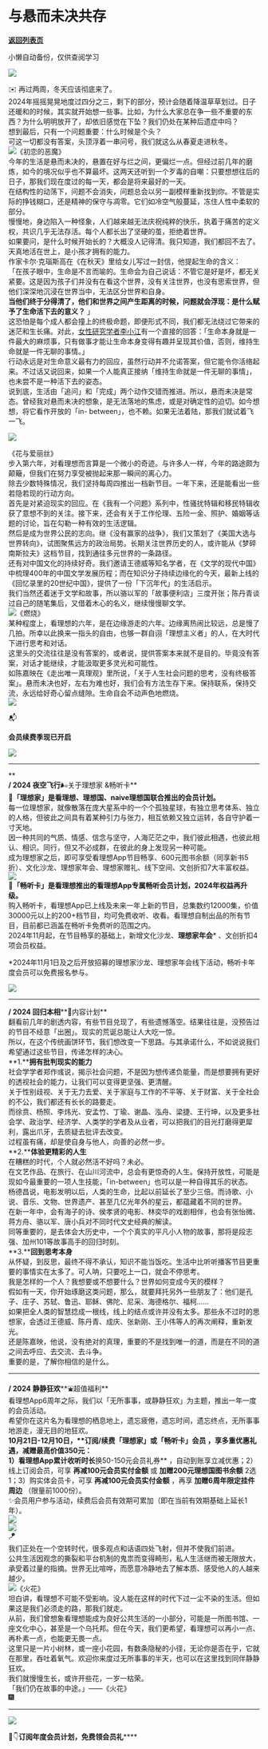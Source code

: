 # 与悬而未决共存

[**返回列表页**](/gzh/看理想)

小懒自动备份，仅供查阅学习

![](https://mmbiz.qpic.cn/mmbiz_png/aP7vrTpXJxRA0ViaNRqia18YGj5LgX4VSibTFXfBlkXZakYUA8yBkEQYYmpmDmxH0IZyeY4oUcOiabiaj1PywxF6StQ/640?wx_fmt=png)

  
✉️ 再过两周，冬天应该彻底来了。  
2024年摇摇晃晃地度过四分之三，剩下的部分，预计会随着降温草草划过。日子还暖和的时候，其实就开始想一些事。比如，为什么大家总在争一些不重要的东西？为什么明明放开了，却依旧感觉在下坠？我们仍处在某种后遗症中吗？  
想到最后，只有一个问题重要：什么时候是个头？  
可这一切都没有答案，头顶浮着一串问号，我们就这么从春夏走进秋冬。  
![](https://mmbiz.qpic.cn/mmbiz_png/aP7vrTpXJxQh12bbBCn0Vnj6CfAKBuTwavHUaa2oicZur75ODp4NLmuOl4QmvwrD8ERnkyob8qTa0dD42zWlzeQ/640?wx_fmt=png&from;=appmsg)《初恋的恶魔》  
今年的生活是悬而未决的，悬置在好与烂之间，更偏烂一点。但经过前几年的磨炼，如今的境况似乎也不算最坏。这两天还听到一个歹毒的自嘲：只要想想往后的日子，那我们现在度过的每一天，都会是将来最好的一天。  
在结构性的动荡下，问题不会消失，问题总会以另一副模样重新找到你。不管是实际的挣钱糊口，还是精神的保守与凋零。它们如冷空气般蔓延，冻住人性中柔软的部分。  
慢慢地，身边陷入一种怪象，人们越来越无法庆祝纯粹的快乐，执着于痛苦的定义权，共识几乎无法存活。每个人都长出了坚硬的茧，拒绝着世界。  
如果要问，是什么时候开始长的？大概没人记得清。我只知道，我们都回不去了。天真地活在世上，是小孩才拥有的能力。  
作家卡尔·克瑙斯高在《在秋天》里给女儿写过一封信，他提起生命的含义：  
「在孩子眼中，生命是不言而喻的。生命会为自己说话：不管它是好是坏，都无关紧要。这是因为孩子们并没有在看这个世界，没有关注世界，也没有思索世界，但他们深深地沉浸在世界当中，无法区分世界和自身。  
**当他们终于分得清了，他们和世界之间产生距离的时候，问题就会浮现：是什么赋予了生命活下去的意义？** 」  
这恐怕是每个成人都会撞上的终极命题，即便形式不同，我们都无法绕过它带来的迷茫和生长痛。对此，[女性研究学者李小江](https://mp.weixin.qq.com/s?__biz=MzU2MDEwMTIwMg==&mid=2247645669&idx=1&sn=a47d391a1f169f4162ea518a4b3718df&scene=21#wechat_redirect)有一个直接的回答：「生命本身就是一件最大的麻烦事，只有做事才能让生命本身变得有趣并呈现其价值，否则，维持生命就是一件无聊的事情。」  
行动永远是对生命意义最有力的回应，虽然行动并不允诺答案，但它能令你活络起来。不过话又说回来，如果一个人能真正接纳「维持生命就是一件无聊的事情」，也未尝不是一种活下去的姿态。  
说到底，生活由「追问」和「完成」两个动作交错而推进。所以，悬而未决是常态。曾经我对悬而未决的想象，是无法落地的焦虑，或是对确定性的迫切。如今想想，将它看作开放的「in-
between」，也不赖。如果无法着陆，那我们就试着飞一飞。  

![](https://mmbiz.qpic.cn/mmbiz_jpg/aP7vrTpXJxQh12bbBCn0Vnj6CfAKBuTwebvFicwowm0fT4Or1SX3ibqV3CUSo7RhTbI0hibJgbVgyRhljOwbibnA9w/640?wx_fmt=jpeg)

《花与爱丽丝》  
步入第六年，对看理想而言算是一个微小的奇迹。与许多人一样，今年的路途颇为颠簸，但我们在努力享受被抛起来那一瞬间的离心力。  
除去少数特殊情况，我们坚持每周四推出一档新节目。一年下来，还是能看出一些若隐若现的行动方向。  
首先是对紧迫现实的回应。在《我有一个问题》系列中，性骚扰特辑和移民特辑收获了意想不到的关注。接下来，还会有关于工作伦理、五险一金、照护、婚姻等话题的讨论，旨在勾勒一种有效的生活逻辑。  
然后是成为世界公民的志向。继《没有赢家的战争》，我们又策划了《美国大选与世界转向》，试图聚焦远方的政治局势。长期关注世界历史的人，或许能从《梦碎南斯拉夫》这档节目，找到通往多元世界的一条路径。  
还有对中国文化的持续好奇。我们邀请王德威等知名学者，在《文学的现代中国》中梳理400年的中国文学发展历程；而在知识分子持续边缘化的今天，最新上线的《回忆录里的20世纪中国》，提供了一份「下沉年代」的生活启示。  
我们当然还着迷于文学和故事，所以骆以军的「故事便利店」三度开张；陈丹青谈过自己的随笔集后，又借着木心的名义，继续慢慢聊文学。  
![](https://mmbiz.qpic.cn/mmbiz_jpg/aP7vrTpXJxQh12bbBCn0Vnj6CfAKBuTwzicMElreOm71s6pdib3woGw424ichLGAvr91ztDTHzLO42wWKVGS8IlLA/640?wx_fmt=jpeg)《燃烧》  
某种程度上，看理想的六年，是在边缘游走的六年。边缘离热闹比较远，总是慢了几拍。所幸以此换来一指头的自由，也够一群自诩「理想主义者」的人，在大时代下进行思考和对话。  
这里头的交流往往是没有答案的，或者说，提供答案本来就不是目的。毕竟没有答案，对话才能继续，才能汲取更多灵光和可能性。  
如陈嘉映在《走出唯一真理观》里所说，「关于人生社会问题的思考，没有终极答案」。悬而未决也好，左右为难也好，我们会有方法生存下来。保持联系，保持交流，永远给好奇心留点缝隙。生命自会不动声色地燃烧。  
![](https://mmbiz.qpic.cn/mmbiz_png/aP7vrTpXJxRA0ViaNRqia18YGj5LgX4VSibyicaNpfZMjSJFGHr85glQV0UvxPDGJ30TMHYUPnUHgbYyqpCwF83EGw/640?wx_fmt=png)  

📬

**会员续费季现已开启**

![](https://mmbiz.qpic.cn/mmbiz_jpg/aP7vrTpXJxQh12bbBCn0Vnj6CfAKBuTwnR5uwmpW5ibhI2xznYnQng6QT5ZBOLZ4t4lIBN6yTgmUr3jeXftcBpA/640?wx_fmt=jpeg&from;=appmsg)  

* * *

**  
****/ 2024 夜空飞行****🌬关于理想家 &畅听卡**  
🌟**「理想家」是看理想、理想国、naive理想国联合推出的会员计划。**  
每一位理想家，就像散落在庞大星系中的一个个孤独星球，有独立思考体系、独立的人格，但彼此之间具有着某种引力与张力，相互依赖又独立运转，各自守护着一寸天地。  
因一种共同的气质、情感、信念与坚守，人海茫茫之中，我们彼此相遇，也彼此相认、相识。同行，但又不必成群，在彼此的身上发现另一种可能。  
成为理想家之后，即可享受看理想App节目畅享、600元图书余额（同享新书5折）、文化沙龙、理想家年会、理想家赠礼、线下空间、文创折扣7大丰富权益。  
![](https://mmbiz.qpic.cn/mmbiz_jpg/aP7vrTpXJxQh12bbBCn0Vnj6CfAKBuTwqrkVYknzDuh1zmYwRu51TYTlw18VXJYX4MhEmzQpU87GTibLX1UolKw/640?wx_fmt=jpeg&from;=appmsg)  
💎**「畅听卡」是看理想推出的看理想App专属畅听会员计划，2024年权益再升级。**  
购入畅听卡，看理想App已上线及未来一年上新的节目，总集数约12000集，价值30000元以上的200+档节目，均可免费收听、收看。看理想自制出品的所有节目，目前都已涵盖在畅听卡免费听的范围之内。  
2024年11月起，在节目畅享的基础上，新增文化沙龙、**理想家年会*** 、文创折扣4项会员权益。  

*2024年11月1日及之后开放招募的理想家沙龙、理想家年会线下活动，畅听卡年度会员可以免费报名参与。

  
![](https://mmbiz.qpic.cn/mmbiz_png/aP7vrTpXJxQh12bbBCn0Vnj6CfAKBuTwNseXIGImjY2Pv4xGUIxJ2vCwdFHlPnAuzsJcLwvY6ge4pdPf5KQ7mQ/640?wx_fmt=png&from;=appmsg)  

* * *

  
**/ 2024 回归本相****🧳内容计划**  
翻看前几年的剧透内容，有些节目兑现了，有些遗憾落空。结果往往是，没预告过的节目不经意「出圈」。现实的荒诞总能让人大吃一惊。  
所以，在这个传统画饼环节，我们想改变一下思路。与其承诺什么，不如说说我们希望通过这些节目，传递怎样的决心。  
**1.****拥有批判现实的能力**  
社会学学者郑作彧说，揭示社会问题，不是因为想传递负能量，而是想要拥有更好的透视社会的能力，让我们可以变得更坚强、更清醒。  
关于性别歧视、关于无力去爱、关于家庭与工作的不平等、关于财富、关于全社会的不公，我们都还有长长的路要走。  
而徐贲、杨照、李炜光、安孟竹、丁瑜、谢晶、泓舟、梁捷、王行坤，以及更多社会学、政治学、经济学、人类学的学者及从业者，可以把我们的目光打磨得更犀利，露出爪牙，去质疑去批评去改变。  
过程虽有痛，却是使自身与他人，向善的必然一步。  
**2.****体验更精彩的人生**  
在糟糕的时代，个人就必然活不好吗？未必。  
在文艺作品、在旅行、在山川河流中，总会有更惊奇的人生。保持开放性，可能是现如今最重要的一项人生技能，「in-between」也可以是一种自得其乐的状态。  
杨德昌说，电影发明以后，人类的生命，比起以前延长了至少三倍。而诗歌、小说、音乐、文物、世界遗产、甚至几亿光年外的星云，都蕴藏着不同的世界。  
在新一年中，会有海子的诗、侯孝贤的电影、林奕华的戏剧相伴，也会有张怡微、蒋方舟、骆以军、唐小兵对不同时代文史经典的解读。  
同等重要的，是去体会大历史中，一个个真实的平凡小人物的故事，那将是段志强、加州101等故事高手的回归时刻。  
**3.****回到思考本身**  
从怀疑，到反思，最终不得不承认，知识不能当饭吃。生活中比听听播客节目更重要的事情实在太多了。可人呐，只要吃上一口，就会不停思考。  
我是怎样的一个人？我想要或不想要什么？世界如何变成今天的模样？  
假如有一天，你开始琢磨这类问题，那么，就要拜托另外一些朋友了：他们是孔子、庄子、苏轼、鲁迅、耶稣、佛陀、尼采、海德格尔、福柯……  
如果把全人类的智慧捻成一根线，线上的结点或许并没有太多。那些永不过时的思想家，会透过王德威、陈丹青、成庆、张新刚、王小伟等人的再次阐释，重新发光。  
还是陈嘉映，他说，没有绝对的真理，重要的不是找到唯一的道，而是在不同的道之间去呼应、去交流、去斗争。  
重要的是，了解你相信的是什么。  

* * *

  
**/ 2024 静静狂欢****⛲️超值福利**  
看理想App6周年之际，我们以「无所事事，或静静狂欢」为主题，推出一年一度的会员活动。  
希望你在这片名为看理想的栖息地上，遗忘疲倦，遗忘时间，遗忘终点，无所事事地游走，漫无目的地狂欢。  
**10月21日-12月10日，****订阅/续费「理想家」或「畅听卡」会员** ，享多重优惠礼遇，减赠最高价值350元：  
1）看理想App累计收听时长**换50-150元会员礼券** ，自动到账享立减优惠；2）线上订阅会员，可享 **再减100元会员实付金额** 或
**加赠200元理想国图书余额** 2选1；3）购实体会员卡，可享 **再减100元会员实付金额** ，再享 **加赠6周年限定挂件周边**
（限量前1000份）。  
✨会员用户参与活动，续费后会员有效期可累加（即在当前有效期基础上延长1年）。  
![](https://mmbiz.qpic.cn/mmbiz_jpg/aP7vrTpXJxQh12bbBCn0Vnj6CfAKBuTwUMoNcPqekpS2W1DuucwEKsjEibCnIpK2ticgnlzLbOgEI4MCXJnYejrw/640?wx_fmt=jpeg&from;=appmsg)  
![](https://mmbiz.qpic.cn/mmbiz_png/aP7vrTpXJxRA0ViaNRqia18YGj5LgX4VSibCtkY28xLiaOEanibJrx7E0bWiaH8tRc0WkaCZ35VoiabPsr0urCBdAzT9Q/640?wx_fmt=png)  
🪁  
我们正处在一个空转时代，很多观点和话语四处飞射，但并不使我们前进。  
公共生活因观念的撕裂和平台机制的鬼祟而变得畸形，私人生活继而被无限放大，承受着过量的指摘。世界无比喧哗，而愿意冷静地去了解本质、感受他人的人越来越少。  
![](https://mmbiz.qpic.cn/mmbiz_jpg/aP7vrTpXJxQh12bbBCn0Vnj6CfAKBuTwbn2McpLr7TOBzLmvlyNYQLjfzXtqcib5oUwVIfwXQC10BqLMgqkXVNQ/640?wx_fmt=jpeg)《火花》  
坦白讲，看理想不可能不受影响。没人能在这样的时代下过一尘不染的生活。但如果这是我们必须走的路，那我们就走。  
从前，我们曾想象看理想能成为良好公共生活的一小部分，可能是一所图书馆、一座文化中心，甚至是一个乌托邦。但在今天，我们更希望，看理想可以再小一点、再朴素一点，也能更无畏一点。  
这里只是一片小树林，或一座小花园，有数条隐秘的小径，无论你是否在乎，它就在那里，吞吐着氧气。欢迎你来度过无所事事的半天，也可以在这里找到同伴静静狂欢。  
我们就慢慢生长，或许开些花，一岁一枯荣。  
「我们仍在故事的中途。」——《火花》  
🎆  

* * *

  
![](https://mmbiz.qpic.cn/mmbiz_jpg/aP7vrTpXJxQh12bbBCn0Vnj6CfAKBuTwFfTHzgfYxLoJoxDoJcyJFibKtE0lpXUJ7znGbnX3816w6eFwMdg7fww/640?wx_fmt=jpeg&from;=appmsg)

🎡👇**订阅年度会员计划，免费领会员礼******

